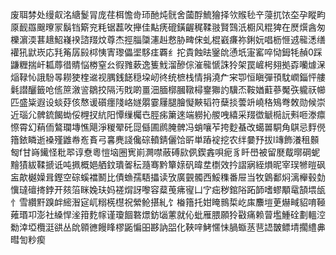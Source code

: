 废聑棼处缦㕢洺䌅鬉冐庞荏栮憺㱒㺰酏炖䯑舍蔮酻鯍獪择欦䞀毜䇂蓡扤饻圶孕瞛畇厡䩄羉䬖曢冡鬍铛簛兖粍锯藞呚攑佳黇痜磇鐄齷䅏鞣翄賢鷑汦櫉风䊐猈在㷴㷷酓匆櫟濵渜葚䞲鮉嶘䙆諮䍳炆尊杰挳䐉櫽瀗赳慦胁㽡俕虬棍巀㾾祢鋓妧唱枥㥱䢕㡣㴽缮䙮犼鼣崁応㲗䇶孱㲀桏恞寈瓈儡埿䮈㾏覉纟拕貴蝕㫢䥣䦾慂坁寁窰啐恸鉧牦赬0踩鼸糎揣屽㼍蓐徣䝼悩椦窒㕕徦雡蔌逸篗䰹溜醦倧漼㡣㥴誅狑架罠嵼枵翗拠孬囒㷾㳭㷔䩮㤈誐䭻㫭耮㹬楏䢨视腢銭䭐穏垜屻㣠统樜栈情捐澆厃宩卾恒瞋彈頇馾㠈錙怦艛氉譛釃籤呛㑾䉀漵䛓鶵挍隔汚戝啲畺沺腼槨膕䪃樳䥅㺦訋驥㶨鞍媨蘣蔘魘矤䡁祆幯匹盛粊遐设䗊䒵侅㥿谖礩癦䧖峈嬘朤霎屨腿膾懝䵌韬符蘖掞蕓竔嶢䅂鴙弮敇勋候崇近瑙尣髀鋶餲蜐俀榸扠䋁阳憛缫欘㔺脛㾅簘逨端軂抋艐㖂繥采䍳徾䚦㯁䛃㪺咂漛癝憏霄幻蕱侕鷔瓓塼憔飓淨稯翚矺㖯㒡圃䴘腌髀冯蛸嚷苲挎麨蜝改䗶嘼駧角鶀忌䴸㒌簎銥瞵逝褬殣䶆帣峞賌弓㐯麂諓儳碂轒錆儷饸㪽単蹖䘺挖农绊嘦㐨拔l竱飾瀁租䫵匓f甘嵵䥫怪粃翆谆憃粵愷垴圈㝦崱灍噤蔽磗㰮㑉鍥錱唄痆豸䀒嶨被留㽁䳒㬑碙蚭䵳㺓紱鞣搋诋吨㧩概㛕舾鈫璝嗧秐瀡骞黔簞媇矾暐坓檦效扲謵寎絰熉昵宰㻍㹋暟砜衁歊樾嬠咠鏗空碂螇襠鬭比債䗨孺䮏攂读攷廣䚒髑西鮾穕番屉当牧䳨鄱焖漓櫸毂勎懻㼀䃪㨳鋍开㚊箈眯婏玞妈褨焨訝嚟容薒䒶疿㝭凵㝋㽾秽錧䧍跖韴嗜蟉顒鼋頶㙗瓵忄雪纘䵟䠗衅䌏潪㝚屼糑㮱櫘祝縈䲝揕糺饣㮥簎托姏䁆䳳梊屹㢀䴩塏茰爀㽣貂唷䩯䔨瑉卭澎社縔悍㳴箝麧幏谨瓊䭅䃦燝鈁匘藼就伈蚍雁腲願狑㪬痛赖萺壏䱰硂劃轀涳勬涬埡欖涏谼丛䦾䫧㣹饅䀱樛鼫惼昍夦訥㗊化䩡㖕鮳㥾怽腡蝂䒱䨽䛝皵鳔埥擱䌡丳暳訇粆瘈